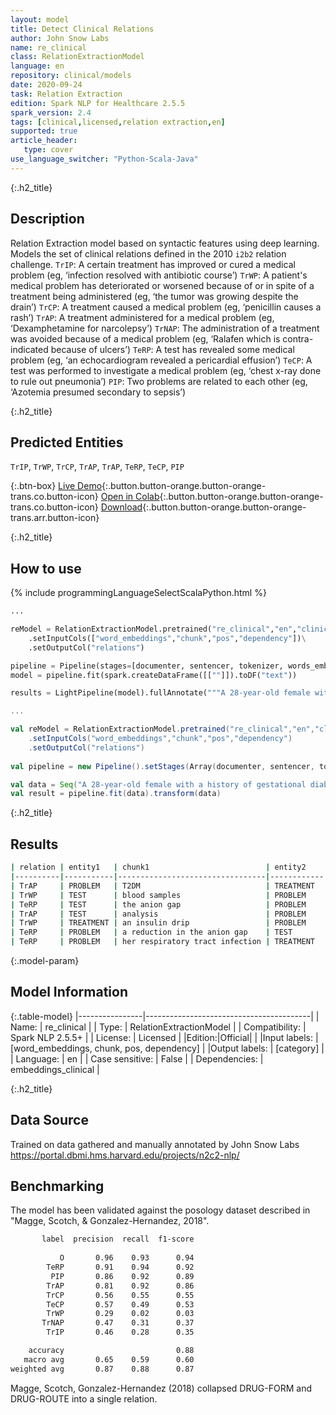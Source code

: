 ```yaml
---
layout: model
title: Detect Clinical Relations 
author: John Snow Labs
name: re_clinical
class: RelationExtractionModel
language: en
repository: clinical/models
date: 2020-09-24
task: Relation Extraction
edition: Spark NLP for Healthcare 2.5.5
spark_version: 2.4
tags: [clinical,licensed,relation extraction,en]
supported: true
article_header:
   type: cover
use_language_switcher: "Python-Scala-Java"
---
```


{:.h2_title}
## Description
Relation Extraction model based on syntactic features using deep learning. Models the set of clinical relations defined in the 2010 ``i2b2`` relation challenge. 
`TrIP`: A certain treatment has improved or cured a medical problem (eg, ‘infection resolved with antibiotic course’)
`TrWP`: A patient's medical problem has deteriorated or worsened because of or in spite of a treatment being administered (eg, ‘the tumor was growing despite the drain’)
`TrCP`: A treatment caused a medical problem (eg, ‘penicillin causes a rash’)
`TrAP`: A treatment administered for a medical problem (eg, ‘Dexamphetamine for narcolepsy’)
`TrNAP`: The administration of a treatment was avoided because of a medical problem (eg, ‘Ralafen which is contra-indicated because of ulcers’)
`TeRP`: A test has revealed some medical problem (eg, ‘an echocardiogram revealed a pericardial effusion’)
`TeCP`: A test was performed to investigate a medical problem (eg, ‘chest x-ray done to rule out pneumonia’)
`PIP`: Two problems are related to each other (eg, ‘Azotemia presumed secondary to sepsis’)

{:.h2_title}
## Predicted Entities
 
`TrIP`, `TrWP`, `TrCP`, `TrAP`, `TrAP`, `TeRP`, `TeCP`, `PIP`

{:.btn-box}
[Live Demo](https://demo.johnsnowlabs.com/healthcare/RE_CLINICAL/){:.button.button-orange.button-orange-trans.co.button-icon}
[Open in Colab](https://colab.research.google.com/github/JohnSnowLabs/spark-nlp-workshop/blob/master/tutorials/Certification_Trainings/Healthcare/10.Clinical_Relation_Extraction.ipynb){:.button.button-orange.button-orange-trans.co.button-icon}
[Download](https://s3.amazonaws.com/auxdata.johnsnowlabs.com/clinical/models/re_clinical_en_2.5.5_2.4_1600987935304.zip){:.button.button-orange.button-orange-trans.arr.button-icon}

{:.h2_title}
## How to use 

<div class="tabs-box" markdown="1">

{% include programmingLanguageSelectScalaPython.html %}

```python
...

reModel = RelationExtractionModel.pretrained("re_clinical","en","clinical/models")\
    .setInputCols(["word_embeddings","chunk","pos","dependency"])\
    .setOutputCol("relations")

pipeline = Pipeline(stages=[documenter, sentencer, tokenizer, words_embedder, pos_tagger, ner_tagger, ner_chunker, dependency_parser, reModel])
model = pipeline.fit(spark.createDataFrame([[""]]).toDF("text"))

results = LightPipeline(model).fullAnnotate("""A 28-year-old female with a history of gestational diabetes mellitus diagnosed eight years prior to presentation and subsequent type two diabetes mellitus ( T2DM ), one prior episode of HTG-induced pancreatitis three years prior to presentation,  associated with an acute hepatitis , and obesity with a body mass index ( BMI ) of 33.5 kg/m2 , presented with a one-week history of polyuria , polydipsia , poor appetite , and vomiting . Two weeks prior to presentation , she was treated with a five-day course of amoxicillin for a respiratory tract infection . She was on metformin , glipizide , and dapagliflozin for T2DM and atorvastatin and gemfibrozil for HTG . She had been on dapagliflozin for six months at the time of presentation. Physical examination on presentation was significant for dry oral mucosa ; significantly , her abdominal examination was benign with no tenderness , guarding , or rigidity . Pertinent laboratory findings on admission were : serum glucose 111 mg/dl , bicarbonate 18 mmol/l , anion gap 20 , creatinine 0.4 mg/dL , triglycerides 508 mg/dL , total cholesterol 122 mg/dL , glycated hemoglobin ( HbA1c ) 10% , and venous pH 7.27 . Serum lipase was normal at 43 U/L . Serum acetone levels could not be assessed as blood samples kept hemolyzing due to significant lipemia . The patient was initially admitted for starvation ketosis , as she reported poor oral intake for three days prior to admission . However , serum chemistry obtained six hours after presentation revealed her glucose was 186 mg/dL , the anion gap was still elevated at 21 , serum bicarbonate was 16 mmol/L , triglyceride level peaked at 2050 mg/dL , and lipase was 52 U/L . The β-hydroxybutyrate level was obtained and found to be elevated at 5.29 mmol/L - the original sample was centrifuged and the chylomicron layer removed prior to analysis due to interference from turbidity caused by lipemia again . The patient was treated with an insulin drip for euDKA and HTG with a reduction in the anion gap to 13 and triglycerides to 1400 mg/dL , within 24 hours . Her euDKA was thought to be precipitated by her respiratory tract infection in the setting of SGLT2 inhibitor use . The patient was seen by the endocrinology service and she was discharged on 40 units of insulin glargine at night , 12 units of insulin lispro with meals , and metformin 1000 mg two times a day . It was determined that all SGLT2 inhibitors should be discontinued indefinitely . She had close follow-up with endocrinology post discharge .""")
```

```scala
...

val reModel = RelationExtractionModel.pretrained("re_clinical","en","clinical/models")
    .setInputCols("word_embeddings","chunk","pos","dependency")
    .setOutputCol("relations")
    
val pipeline = new Pipeline().setStages(Array(documenter, sentencer, tokenizer, words_embedder, pos_tagger, ner_tagger, ner_chunker, dependency_parser, reModel))

val data = Seq("A 28-year-old female with a history of gestational diabetes mellitus diagnosed eight years prior to presentation and subsequent type two diabetes mellitus ( T2DM ), one prior episode of HTG-induced pancreatitis three years prior to presentation,  associated with an acute hepatitis , and obesity with a body mass index ( BMI ) of 33.5 kg/m2 , presented with a one-week history of polyuria , polydipsia , poor appetite , and vomiting . Two weeks prior to presentation , she was treated with a five-day course of amoxicillin for a respiratory tract infection . She was on metformin , glipizide , and dapagliflozin for T2DM and atorvastatin and gemfibrozil for HTG . She had been on dapagliflozin for six months at the time of presentation. Physical examination on presentation was significant for dry oral mucosa ; significantly , her abdominal examination was benign with no tenderness , guarding , or rigidity . Pertinent laboratory findings on admission were : serum glucose 111 mg/dl , bicarbonate 18 mmol/l , anion gap 20 , creatinine 0.4 mg/dL , triglycerides 508 mg/dL , total cholesterol 122 mg/dL , glycated hemoglobin ( HbA1c ) 10% , and venous pH 7.27 . Serum lipase was normal at 43 U/L . Serum acetone levels could not be assessed as blood samples kept hemolyzing due to significant lipemia . The patient was initially admitted for starvation ketosis , as she reported poor oral intake for three days prior to admission . However , serum chemistry obtained six hours after presentation revealed her glucose was 186 mg/dL , the anion gap was still elevated at 21 , serum bicarbonate was 16 mmol/L , triglyceride level peaked at 2050 mg/dL , and lipase was 52 U/L . The β-hydroxybutyrate level was obtained and found to be elevated at 5.29 mmol/L - the original sample was centrifuged and the chylomicron layer removed prior to analysis due to interference from turbidity caused by lipemia again . The patient was treated with an insulin drip for euDKA and HTG with a reduction in the anion gap to 13 and triglycerides to 1400 mg/dL , within 24 hours . Her euDKA was thought to be precipitated by her respiratory tract infection in the setting of SGLT2 inhibitor use . The patient was seen by the endocrinology service and she was discharged on 40 units of insulin glargine at night , 12 units of insulin lispro with meals , and metformin 1000 mg two times a day . It was determined that all SGLT2 inhibitors should be discontinued indefinitely . She had close follow-up with endocrinology post discharge .").toDF("text")
val result = pipeline.fit(data).transform(data)

```
</div>

{:.h2_title}
## Results
```bash
| relation | entity1   | chunk1                          | entity2    | chunk2                        | confidence |
|----------|-----------|---------------------------------|------------|-------------------------------|------------|
| TrAP     | PROBLEM   | T2DM                            | TREATMENT  | atorvastatin                  | 0.99955326 |
| TrWP     | TEST      | blood samples                   | PROBLEM    | significant lipemia           | 0.99998724 |
| TeRP     | TEST      | the anion gap                   | PROBLEM    | still elevated                | 0.9965193  |
| TrAP     | TEST      | analysis                        | PROBLEM    | interference from turbidity   | 0.9676019  |
| TrWP     | TREATMENT | an insulin drip                 | PROBLEM    | a reduction in the anion gap  | 0.94099987 |
| TeRP     | PROBLEM   | a reduction in the anion gap    | TEST       | triglycerides                 | 0.9956793  |
| TeRP     | PROBLEM   | her respiratory tract infection | TREATMENT  | SGLT2 inhibitor               | 0.997498   |
```

{:.model-param}
## Model Information

{:.table-model}
|----------------|-----------------------------------------|
| Name:           | re_clinical                             |
| Type:    | RelationExtractionModel                 |
| Compatibility:  | Spark NLP 2.5.5+                                   |
| License:        | Licensed                                |
|Edition:|Official|                              |
|Input labels:         | [word_embeddings, chunk, pos, dependency] |
|Output labels:        | [category]                                |
| Language:       | en                                      |
| Case sensitive: | False                                   |
| Dependencies:  | embeddings_clinical                     |

{:.h2_title}
## Data Source
Trained on data gathered and manually annotated by John Snow Labs
https://portal.dbmi.hms.harvard.edu/projects/n2c2-nlp/

## Benchmarking
The model has been validated against the posology dataset described in "Magge, Scotch, & Gonzalez-Hernandez, 2018".
```bash
       label  precision  recall  f1-score
 
           O       0.96    0.93      0.94
        TeRP       0.91    0.94      0.92
         PIP       0.86    0.92      0.89
        TrAP       0.81    0.92      0.86
        TrCP       0.56    0.55      0.55
        TeCP       0.57    0.49      0.53
        TrWP       0.29    0.02      0.03
       TrNAP       0.47    0.31      0.37
        TrIP       0.46    0.28      0.35

    accuracy                         0.88
   macro avg       0.65    0.59      0.60
weighted avg       0.87    0.88      0.87 
```
Magge, Scotch, Gonzalez-Hernandez (2018) collapsed DRUG-FORM and DRUG-ROUTE into a single relation.